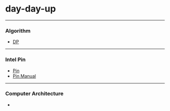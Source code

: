 # day-day-up

---

### Algorithm
* [DP](https://github.com/codinglzc/day-day-up/blob/master/Algorithm/DP.md)

---

### Intel Pin
* [Pin](https://github.com/codinglzc/day-day-up/blob/master/Intel-Pin/Intel-Pin.md)
* [Pin Manual](https://github.com/codinglzc/day-day-up/blob/master/Intel-Pin/Intel-Pin-Manual.md)

---

### Computer Architecture
* 
